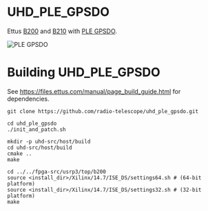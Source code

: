 UHD_PLE_GPSDO
=============

Ettus [B200](https://www.ettus.com/product/details/UB200-KIT) and [B210](https://www.ettus.com/product/details/UB210-KIT) with [PLE GPSDO](http://www.pletronics.com/uploads/datasheets/gps-tcxo.pdf).

![PLE GPSDO](http://www.pletronics.com/uploads/datasheets/GPS_Sink_Module.jpg)

Building UHD_PLE_GPSDO
======================

See https://files.ettus.com/manual/page_build_guide.html for dependencies.

```shell
git clone https://github.com/radio-telescope/uhd_ple_gpsdo.git

cd uhd_ple_gpsdo
./init_and_patch.sh

mkdir -p uhd-src/host/build
cd uhd-src/host/build
cmake ..
make

cd ../../fpga-src/usrp3/top/b200
source <install_dir>/Xilinx/14.7/ISE_DS/settings64.sh # (64-bit platform)
source <install_dir>/Xilinx/14.7/ISE_DS/settings32.sh # (32-bit platform)
make
```
